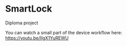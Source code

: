 # SmartLock
Diploma project

You can watch a small part of the device workflow here: https://youtu.be/IIgX1YuREWU
